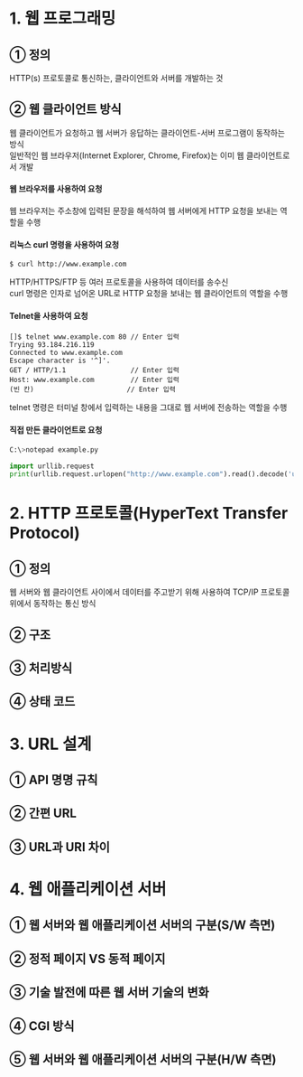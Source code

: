 # 1. 웹 프로그래밍
## ① 정의
HTTP(s) 프로토콜로 통신하는, 클라이언트와 서버를 개발하는 것  
## ② 웹 클라이언트 방식
웹 클라이언트가 요청하고 웹 서버가 응답하는 클라이언트-서버 프로그램이 동작하는 방식  
일반적인 웹 브라우저(Internet Explorer, Chrome, Firefox)는 이미 웹 클라이언트로서 개발  
#### 웹 브라우저를 사용하여 요청
웹 브라우저는 주소창에 입력된 문장을 해석하여 웹 서버에게 HTTP 요청을 보내는 역할을 수행
#### 리눅스 curl 명령을 사용하여 요청
~~~linux
$ curl http://www.example.com
~~~  
HTTP/HTTPS/FTP 등 여러 프로토콜을 사용하여 데이터를 송수신  
curl 명령은 인자로 넘어온 URL로 HTTP 요청을 보내는 웹 클라이언트의 역할을 수행  
#### Telnet을 사용하여 요청
~~~
[]$ telnet www.example.com 80 // Enter 입력
Trying 93.184.216.119
Connected to www.example.com
Escape character is '^]'.
GET / HTTP/1.1                // Enter 입력
Host: www.example.com         // Enter 입력
(빈 칸)                       // Enter 입력
~~~  
telnet 명령은 터미널 창에서 입력하는 내용을 그대로 웹 서버에 전송하는 역할을 수행  
#### 직접 만든 클라이언트로 요청
~~~python
C:\>notepad example.py

import urllib.request
print(urllib.request.urlopen("http://www.example.com").read().decode('utf-8'))
~~~  

# 2. HTTP 프로토콜(HyperText Transfer Protocol)
## ① 정의
웹 서버와 웹 클라이언트 사이에서 데이터를 주고받기 위해 사용하여 TCP/IP 프로토콜 위에서 동작하는 통신 방식  
## ② 구조
## ③ 처리방식
## ④ 상태 코드

# 3. URL 설계
## ① API 명명 규칙
## ② 간편 URL
## ③ URL과 URI 차이

# 4. 웹 애플리케이션 서버
## ① 웹 서버와 웹 애플리케이션 서버의 구분(S/W 측면)
## ② 정적 페이지 VS 동적 페이지
## ③ 기술 발전에 따른 웹 서버 기술의 변화
## ④ CGI 방식
## ⑤ 웹 서버와 웹 애플리케이션 서버의 구분(H/W 측면) 

